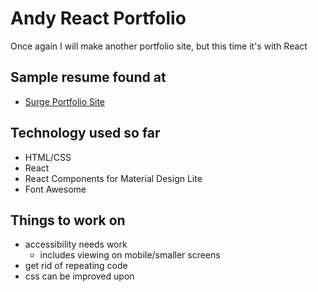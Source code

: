 # Andy React Portfolio
Once again I will make another portfolio site, but this time it's with React

## Sample resume found at
- [Surge Portfolio Site](ajl-sample-portfolio.surge.sh)

## Technology used so far
- HTML/CSS
- React
- React Components for Material Design Lite
- Font Awesome

## Things to work on
- accessibility needs work
    - includes viewing on mobile/smaller screens
- get rid of repeating code
- css can be improved upon
